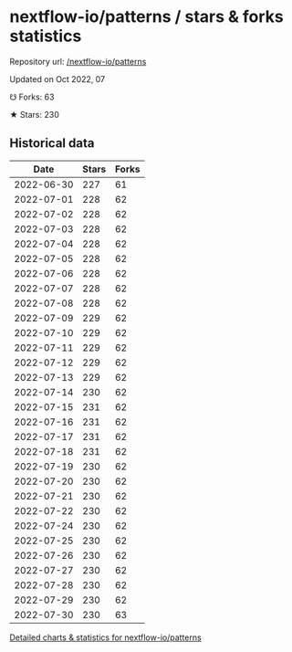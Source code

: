 # nextflow-io/patterns / stars & forks statistics

Repository url: [/nextflow-io/patterns](https://github.com/nextflow-io/patterns)

Updated on Oct 2022, 07

☋ Forks: 63

★ Stars: 230

## Historical data
| Date | Stars | Forks |
|------|-------|-------|
| 2022-06-30 | 227 | 61 | 
| 2022-07-01 | 228 | 62 | 
| 2022-07-02 | 228 | 62 | 
| 2022-07-03 | 228 | 62 | 
| 2022-07-04 | 228 | 62 | 
| 2022-07-05 | 228 | 62 | 
| 2022-07-06 | 228 | 62 | 
| 2022-07-07 | 228 | 62 | 
| 2022-07-08 | 228 | 62 | 
| 2022-07-09 | 229 | 62 | 
| 2022-07-10 | 229 | 62 | 
| 2022-07-11 | 229 | 62 | 
| 2022-07-12 | 229 | 62 | 
| 2022-07-13 | 229 | 62 | 
| 2022-07-14 | 230 | 62 | 
| 2022-07-15 | 231 | 62 | 
| 2022-07-16 | 231 | 62 | 
| 2022-07-17 | 231 | 62 | 
| 2022-07-18 | 231 | 62 | 
| 2022-07-19 | 230 | 62 | 
| 2022-07-20 | 230 | 62 | 
| 2022-07-21 | 230 | 62 | 
| 2022-07-22 | 230 | 62 | 
| 2022-07-24 | 230 | 62 | 
| 2022-07-25 | 230 | 62 | 
| 2022-07-26 | 230 | 62 | 
| 2022-07-27 | 230 | 62 | 
| 2022-07-28 | 230 | 62 | 
| 2022-07-29 | 230 | 62 | 
| 2022-07-30 | 230 | 63 | 


[Detailed charts & statistics for nextflow-io/patterns](https://reviewgithub.com/rep/nextflow-io/patterns)
